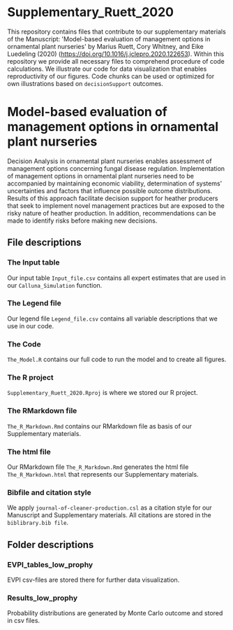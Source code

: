 # Supplementary_Ruett_2020
This repository contains files that contribute to our supplementary materials of the Manuscript: 'Model-based evaluation of management options in ornamental plant nurseries' by Marius Ruett, Cory Whitney, and Eike Luedeling (2020) (https://doi.org/10.1016/j.jclepro.2020.122653). 
Within this repository we provide all necessary files to comprehend procedure of code calculations. We illustrate our code for data visualization that enables reproductivity of our figures. Code chunks can be used or optimized for own illustrations based on ```decisionSupport``` outcomes.

# Model-based evaluation of management options in ornamental plant nurseries 

Decision Analysis in ornamental plant nurseries enables assessment of management options concerning fungal disease regulation. Implementation of management options in ornamental plant nurseries need to be accompanied by maintaining economic viability, determination of systems' uncertainties and factors that influence possible outcome distributions. Results of this approach facilitate decision support for heather producers that seek to implement novel management practices but are exposed to the risky nature of heather production. In addition, recommendations can be made to identify risks before making new decisions.  

## File descriptions

### The Input table

Our input table ```Input_file.csv``` contains all expert estimates that are used in our ```Calluna_Simulation``` function.

### The Legend file

Our legend file ```Legend_file.csv``` contains all variable descriptions that we use in our code.

### The Code

```The_Model.R``` contains our full code to run the model and to create all figures.

### The R project

```Supplementary_Ruett_2020.Rproj``` is where we stored our R project.

### The RMarkdown file

```The_R_Markdown.Rmd``` contains our RMarkdown file as basis of our Supplementary materials.

### The html file

Our RMarkdown file ```The_R_Markdown.Rmd``` generates the html file ```The_R_Markdown.html``` that represents our Supplementary materials.

### Bibfile and citation style

We apply ```journal-of-cleaner-production.csl``` as a citation style for our Manuscript and Supplementary materials. All citations are stored in the ```biblibrary.bib file```. 

## Folder descriptions

### EVPI_tables_low_prophy

EVPI csv-files are stored there for further data visualization. 

### Results_low_prophy

Probability distributions are generated by Monte Carlo outcome and stored in csv files.
